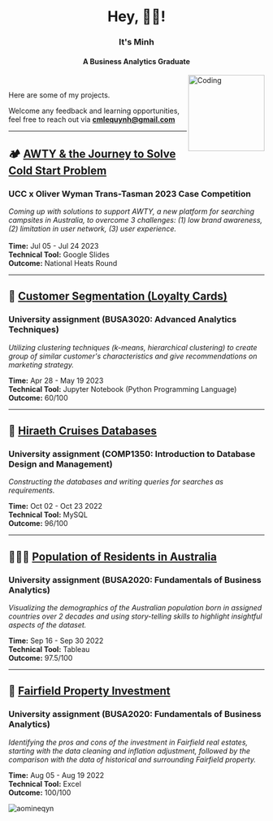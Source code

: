 <h1 align="center">Hey, 🙋‍♀️! </h1> 
<h3 align="center">It's Minh </h3> </p> <h4 align="center"> A Business Analytics Graduate </h4>
<img align="right" alt="Coding" width="150" src="https://media.tenor.com/_mYZWyrW3AUAAAAj/peach-goma-pc-night-keyboard-smashing.gif">

<br />

Here are some of my projects. </p>
Welcome any feedback and learning opportunities, feel free to reach out via **cmlequynh@gmail.com**


---

## 🏕️ [AWTY & the Journey to Solve Cold Start Problem](https://drive.google.com/file/d/10e1ToO8n-BB1RzOJLXtSthXj_EgYGBso/view?usp=drive_link)
### UCC x Oliver Wyman Trans-Tasman 2023 Case Competition
*Coming up with solutions to support AWTY, a new platform for searching campsites in Australia, to overcome 3 challenges: (1) low brand awareness, (2) limitation in user network, (3) user experience.*   
<br />
**Time:** Jul 05 - Jul 24 2023  
**Technical Tool:** Google Slides  
**Outcome:** National Heats Round  

---

## 🛒 [Customer Segmentation (Loyalty Cards)](https://drive.google.com/file/d/1U4xiU2TOh0yGxCkqu-4ak8yjHKI5z_T5/view?usp=sharing) 
### University assignment (BUSA3020: Advanced Analytics Techniques)
*Utilizing clustering techniques (k-means, hierarchical clustering) to create group of similar customer's characteristics and give recommendations on marketing strategy.*  

**Time:** Apr 28 - May 19 2023  
**Technical Tool:** Jupyter Notebook (Python Programming Language)  
**Outcome:** 60/100  

---

## 🚢 [Hiraeth Cruises Databases](https://drive.google.com/file/d/1Plx3eDWTPHhShrgb0vz1LRCSBysUI6EE/view?usp=sharing)
### University assignment (COMP1350: Introduction to Database Design and Management)
*Constructing the databases and writing queries for searches as requirements.*  

**Time:** Oct 02 - Oct 23 2022  
**Technical Tool:** MySQL  
**Outcome:** 96/100  

---

## 🧑‍🤝‍🧑 [Population of Residents in Australia](https://public.tableau.com/views/BUSA2020_MinhLeQuynhCao_AssignmentTwo_DataVisualization/DashboardThePopulationofResidentsinAustralia1996-2016_?:language=en-US&:display_count=n&:origin=viz_share_link)
### University assignment (BUSA2020: Fundamentals of Business Analytics)
*Visualizing the demographics of the Australian population born in assigned countries over 2 decades and using story-telling skills to highlight insightful aspects of the dataset.*  

**Time:** Sep 16 - Sep 30 2022  
**Technical Tool:** Tableau  
**Outcome:** 97.5/100  

---

## 🏡 [Fairfield Property Investment](https://hcmedu-my.sharepoint.com/:x:/g/personal/cmlequynh_hcm_edu_vn/ESG952Jz0wFNuKNmQWfHzMgBBGfIf6OfkGZGD_FqnMkFgg?e=M7BUy3)
### University assignment (BUSA2020: Fundamentals of Business Analytics)
*Identifying the pros and cons of the investment in Fairfield real estates, starting with the data cleaning and inflation adjustment, followed by the comparison with the data of historical and surrounding Fairfield property.*  

**Time:** Aug 05 - Aug 19 2022  
**Technical Tool:** Excel  
**Outcome:** 100/100  

<p align="left"> <img src="https://komarev.com/ghpvc/?username=aomineqyn&label=Profile%20views&color=0e75b6&style=flat" alt="aomineqyn" /> </p>
